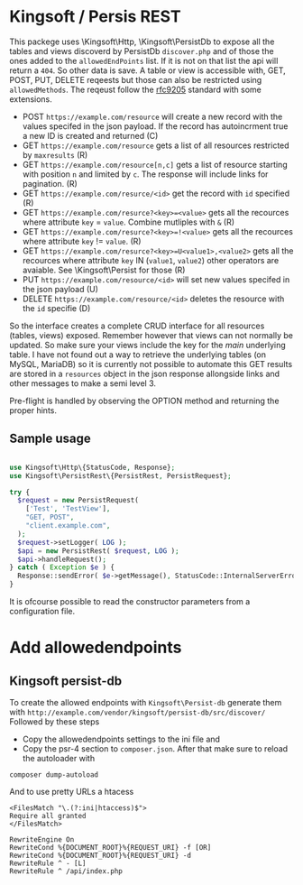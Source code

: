 # Kingsoft / Persis REST

This packege uses \Kingsoft\Http, \Kingsoft\PersistDb to expose all the tables and views discoverd by PersistDb `discover.php` and of those the ones added to the `allowedEndPoints` list. If it is not on that list the api will return a `404`. So
other data is save. A table or view is accessible with, GET, POST, PUT, DELETE reqeests but those can also be restricted using `allowedMethods`. The reqeust follow the [rfc9205](https://www.rfc-editor.org/rfc/rfc9205.html) standard with some extensions.

 * POST `https://example.com/resource` will create a new record with the values specifed in the json payload. If the record has autoincrment true a new ID is created and returned (C)
 * GET `https://example.com/resource` gets a list of all resources restricted by `maxresults` (R)
 * GET `https://example.com/resource[n,c]` gets a list of resource starting with position `n` and limited by `c`. The response will include links for pagination. (R)
 * GET `https://example.com/resurce/<id>` get the record with `id` specified (R)
 * GET `https://example.com/resurce?<key>=<value>` gets all the recources where attribute `key` = `value`. Combine mutliples with `&` (R)
 * GET `https://example.com/resurce?<key>=!<value>` gets all the recources where attribute `key` != `value`. (R)
 * GET `https://example.com/resurce?<key>=U<value1>,<value2>` gets all the recources where attribute `key`  IN  (`value1`, `value2`) other operators are avaiable. See \Kingsoft\Persist for those (R)
 * PUT `https://example.com/resource/<id>` will set new values specifed in the json payload (U)
 * DELETE `https://example.com/resource/<id>` deletes the resource with the `id` specifie (D)

So the interface creates a complete CRUD interface for all resources (tables, views) exposed. Remember however that views can not normally be updated. So make sure your views include the key for the _main_ underlying table. I have not found out a
way to retrieve the underlying tables (on MySQL, MariaDB) so it is currently not possible to automate this 
GET results are stored in a `resources` object in the json response allongside links and other messages to make a semi level 3. 

Pre-flight is handled by observing the OPTION method and returning the proper hints.


## Sample usage
```php

use Kingsoft\Http\{StatusCode, Response};
use Kingsoft\PersistRest\{PersistRest, PersistRequest};

try {
  $request = new PersistRequest(
    ['Test', 'TestView'],
    "GET, POST",
    "client.example.com",
  );
  $request->setLogger( LOG );
  $api = new PersistRest( $request, LOG );
  $api->handleRequest();
} catch ( Exception $e ) {
  Response::sendError( $e->getMessage(), StatusCode::InternalServerError->value );
}

```
It is ofcourse possible to read the constructor parameters from a configuration file.

# Add allowedendpoints
## Kingsoft persist-db
To create the allowed endpoints with `Kingsoft\Persist-db` generate them with
`http://example.com/vendor/kingsoft/persist-db/src/discover/`
Followed by these steps
 * Copy the allowedendpoints settings to the ini file and
 * Copy the psr-4 section to `composer.json`. After that make sure to reload the autoloader with
```
composer dump-autoload
```
And to use pretty URLs a htacess
```apacheconf
<FilesMatch "\.(?:ini|htaccess)$">
Require all granted
</FilesMatch>

RewriteEngine On
RewriteCond %{DOCUMENT_ROOT}%{REQUEST_URI} -f [OR]
RewriteCond %{DOCUMENT_ROOT}%{REQUEST_URI} -d
RewriteRule ^ - [L]
RewriteRule ^ /api/index.php
```

